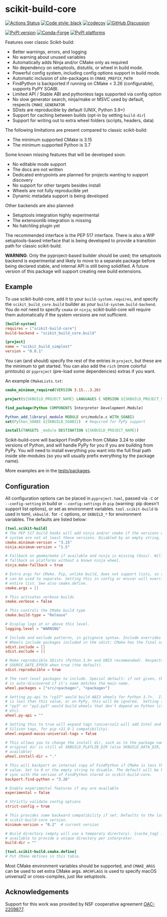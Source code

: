 # scikit-build-core

[![Actions Status][actions-badge]][actions-link]
[![Code style: black][black-badge]][black-link]
[![codecov][codecov-badge]][codecov-link]
[![GitHub Discussion][github-discussions-badge]][github-discussions-link]

[![PyPI version][pypi-version]][pypi-link]
[![Conda-Forge][conda-badge]][conda-link]
[![PyPI platforms][pypi-platforms]][pypi-link]

<!-- Not implemented yet
[![Documentation Status][rtd-badge]][rtd-link]
[![Gitter][gitter-badge]][gitter-link]
-->

Features over classic Scikit-build:

- Better warnings, errors, and logging
- No warning about unused variables
- Automatically adds Ninja and/or CMake only as required
- No dependency on setuptools, distutils, or wheel in build mode.
- Powerful config system, including config options support in build mode.
- Automatic inclusion of site-packages in `CMAKE_PREFIX_PATH`
- FindPython is backported if running on CMake < 3.26 (configurable), supports
  PyPY SOABI.
- Limited API / Stable ABI and pythonless tags supported via config option
- No slow generator search, ninja/make or MSVC used by default, respects
  `CMAKE_GENERATOR`
- SDists are reproducible by default (UNIX, Python 3.9+)
- Support for caching between builds (opt-in by setting `build-dir`)
- Support for writing out to extra wheel folders (scripts, headers, data)

The following limitations are present compared to classic scikit-build:

- The minimum supported CMake is 3.15
- The minimum supported Python is 3.7

Some known missing features that will be developed soon:

- No editable mode support
- The docs are not written
- Dedicated entrypoints are planned for projects wanting to support discovery
- No support for other targets besides install
- Wheels are not fully reproducible yet
- Dynamic metadata support is being developed

Other backends are also planned:

- Setuptools integration highly experimental
- The extensionlib integration is missing
- No hatchling plugin yet

The recommended interface is the PEP 517 interface. There is also a WIP
setuptools-based interface that is being developed to provide a transition path
for classic scikit-build.

**WARNING**: Only the pyproject-based builder should be used; the setuptools
backend is experimental and likely to move to a separate package before being
declared stable, and internal API is still being solidified. A future version of
this package will support creating new build extensions.

## Example

To use scikit-build-core, add it to your `build-system.requires`, and specify
the `scikit_build_core.build` builder as your `build-system.build-backend`. You
do _not_ need to specify `cmake` or `ninja`; scikit-build-core will require them
automatically if the system versions are not sufficient.

```toml
[build-system]
requires = ["scikit-build-core"]
build-backend = "scikit_build_core.build"

[project]
name = "scikit_build_simplest"
version = "0.0.1"
```

You can (and should) specify the rest of the entries in `project`, but these are
the minimum to get started. You can also add the `rich` (more colorful
printouts) or `pyproject` (pre-load some dependencies) extras if you want.

An example `CMakeLists.txt`:

```cmake
cmake_minimum_required(VERSION 3.15...3.26)

project(${SKBUILD_PROJECT_NAME} LANGUAGES C VERSION ${SKBUILD_PROJECT_VERSION})

find_package(Python COMPONENTS Interpreter Development.Module)

Python_add_library(_module MODULE src/module.c WITH_SOABI)
set(Python_SOABI ${SKBUILD_SOABI})  # Required for PyPy support

install(TARGETS _module DESTINATION ${SKBUILD_PROJECT_NAME})
```

Scikit-build-core will backport FindPython from CMake 3.24 to older versions of
Python, and will handle PyPy for you if you are building from PyPy. You will
need to install everything you want into the full final path inside site-modules
(so you will usually prefix everything by the package name).

More examples are in the
[tests/packages](https://github.com/scikit-build/scikit-build-core/tree/main/tests/packages).

## Configuration

All configuration options can be placed in `pyproject.toml`, passed via `-C` or
`--config-setting` in build or `--config-settings` in `pip` (warning: pip
doesn't support list options), or set as environment variables.
`tool.scikit-build` is used in toml, `skbuild.` for `-C` options, or `SKBUILD_*`
for environment variables. The defaults are listed below:

```toml
[tool.scikit-build]
# The PEP 517 build hooks will add ninja and/or cmake if the versions on the
# system are not at least these versions. Disabled by an empty string.
cmake.minimum-version = "3.15"
ninja.minimum-version = "1.5"

# Fallback on gmake/make if available and ninja is missing (Unix). Will only
# fallback on platforms without a known ninja wheel.
ninja.make-fallback = true

# Extra args for CMake. Pip, unlike build, does not support lists, so semicolon
# can be used to separate. Setting this in config or envvar will override the
# entire list. See also cmake.define.
cmake.args = []

# This activates verbose builds
cmake.verbose = false

# This controls the CMake build type
cmake.build-type = "Release"

# Display logs at or above this level.
logging.level = "WARNING"

# Include and exclude patterns, in gitignore syntax. Include overrides exclude.
# Wheels include packages included in the sdist; CMake has the final say.
sdist.include = []
sdist.exclude = []

# Make reproducible SDists (Python 3.9+ and UNIX recommended). Respects
# SOURCE_DATE_EPOCH when true (the default).
sdist.reproducible = true

# The root-level packages to include. Special default: if not given, the package
# is auto-discovered if it's name matches the main name.
wheel.packages = ["src/<package>", "<package>"]

# Setting py-api to "cp37" would build ABI3 wheels for Python 3.7+.  If CPython
# is less than this value, or on PyPy, this will be ignored.  Setting the api to
# "py3" or "py2.py3" would build wheels that don't depend on Python (ctypes,
# etc).
wheel.py-api = ""

# Setting this to true will expand tags (universal2 will add Intel and Apple
# Silicon tags, for pip <21.0.1 compatibility).
wheel.expand-macos-universal-tags = false

# This allows you to change the install dir, such as to the package name. The
# original dir is still at SKBUILD_PLATLIB_DIR (also SKBUILD_DATA_DIR, etc. are
# available)
wheel.install-dir = "."

# This will backport an internal copy of FindPython if CMake is less than this
# value. Set to 0 or the empty string to disable. The default will be kept in
# sync with the version of FindPython stored in scikit-build-core.
backport.find-python = "3.26"

# Enable experimental features if any are available
experimental = false

# Strictly validate config options
strict-config = true

# This provides some backward compatibility if set. Defaults to the latest
# scikit-build-core version.
minimum-version = "0.2"  # current version

# Build directory (empty will use a temporary directory). {cache_tag} is
# available to provide a unique directory per interpreter.
build-dir = ""

[tool.scikit-build.cmake.define]
# Put CMake defines in this table.
```

Most CMake environment variables should be supported, and `CMAKE_ARGS` can be
used to set extra CMake args. `ARCHFLAGS` is used to specify macOS universal2 or
cross-compiles, just like setuptools.

## Acknowledgements

Support for this work was provided by NSF cooperative agreement [OAC-2209877][].

<!-- prettier-ignore-start -->
[actions-badge]:            https://github.com/scikit-build/scikit-build-core/workflows/CI/badge.svg
[actions-link]:             https://github.com/scikit-build/scikit-build-core/actions
[black-badge]:              https://img.shields.io/badge/code%20style-black-000000.svg
[black-link]:               https://github.com/psf/black
[conda-badge]:              https://img.shields.io/conda/vn/conda-forge/scikit-build-core
[conda-link]:               https://github.com/conda-forge/scikit-build-core-feedstock
[github-discussions-badge]: https://img.shields.io/static/v1?label=Discussions&message=Ask&color=blue&logo=github
[github-discussions-link]:  https://github.com/orgs/scikit-build/discussions
[gitter-badge]:             https://badges.gitter.im/https://github.com/scikit-build/scikit-build-core/community.svg
[gitter-link]:              https://gitter.im/https://github.com/scikit-build/scikit-build-core/community?utm_source=badge&utm_medium=badge&utm_campaign=pr-badge
[codecov-badge]:            https://codecov.io/gh/scikit-build/scikit-build-core/branch/main/graph/badge.svg?token=ZLbQzIvyG8
[codecov-link]:             https://codecov.io/gh/scikit-build/scikit-build-core
[pypi-link]:                https://pypi.org/project/scikit-build-core/
[pypi-platforms]:           https://img.shields.io/pypi/pyversions/scikit-build-core
[pypi-version]:             https://badge.fury.io/py/scikit-build-core.svg
[rtd-badge]:                https://readthedocs.org/projects/scikit-build-core/badge/?version=latest
[rtd-link]:                 https://scikit-build-core.readthedocs.io/en/latest/?badge=latest
[OAC-2209877]:              https://www.nsf.gov/awardsearch/showAward?AWD_ID=2209877&HistoricalAwards=false
<!-- prettier-ignore-end -->

